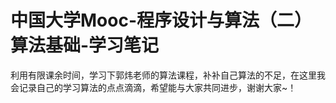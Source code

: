 # 中国大学Mooc-程序设计与算法（二）算法基础-学习笔记

   利用有限课余时间，学习下郭炜老师的算法课程，补补自己算法的不足，在这里我会记录自己的学习算法的点点滴滴，希望能与大家共同进步，谢谢大家~！
    
